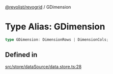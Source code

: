 [@revolist/revogrid](README.md) / GDimension

# Type Alias: GDimension

```ts
type GDimension: DimensionRows | DimensionCols;
```

## Defined in

[src/store/dataSource/data.store.ts:28](https://github.com/revolist/revogrid/blob/c3fbdc69076950cb371c4e48faf1a5d5a21237f4/src/store/dataSource/data.store.ts#L28)

